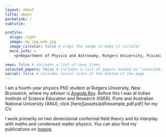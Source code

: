 ```yaml
---
layout: about
title: about
permalink: /
subtitle: 

profile:
  align: right
  image: my_img_web.jpg
  image_circular: false # crops the image to make it circular
  more_info: >
    <p>Department of Physics and Astronomy, Rutgers University, Piscataway, <p> NJ 08854</p>

news: false # includes a list of news items
selected_papers: false # includes a list of papers marked as "selected={true}"
social: false # includes social icons at the bottom of the page
---
```


I am a fourth-year physics PhD student at Rutgers University, New Brunswick, where my advisor is [Ananda Roy](https://sites.rutgers.edu/ananda-roy/). Before this I was at Indian Institute of Science Education and Research (IISER), Pune and Australian National University (ANU), click [here][assets/pdf/example_pdf.pdf] for my CV.

I work primarily on two dimensional conformal field theory and its interplay with maths and condensed matter physics. You can also find my publications on [Inspire](https://inspirehep.net/authors/2718620).

 